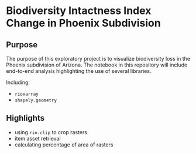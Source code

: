 # Biodiversity Intactness Index Change in Phoenix Subdivision

## Purpose
The purpose of this exploratory project is to visualize biodiversity loss in the Phoenix subdivision of Arizona. The notebook in this repository will include end-to-end analysis highlighting the use of several libraries. 

Including:
- `rioxarray`
- `shapely.geometry`

## Highlights
- using `rio.clip` to crop rasters
- item asset retrieval
- calculating percentage of area of rasters 

